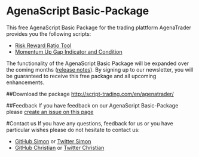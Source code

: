 # AgenaScript Basic-Package

This free AgenaScript Basic Package for the trading plattform AgenaTrader provides you the following scripts:

* [Risk Reward Ratio Tool](http://script-trading.com/en/agenatrader/agenascript-basic-package-free-download/risk-reward-ratio-tool/)
* [Momentum Up Gap Indicator and Condition](http://script-trading.com/en/agenatrader/agenascript-basic-package-free-download/momentum-up-gap-indicator-condition/)

The functionality of the AgenaScript Basic Package will be expanded over the coming months ([release notes](http://script-trading.com/en/agenatrader/release-notes-basic-package/)).
By signing up to our newsletter, you will be guaranteed to receive this free package and all upcoming enhancements.

##Download the package
http://script-trading.com/en/agenatrader/

##Feedback
If you have feedback on our AgenaScript Basic-Package please [create an issue on this page](https://github.com/ScriptTrading/Basic-Package/issues)

#Contact us
If you have any questions, feedback for us or you have particular wishes please do not hesitate to contact us:

* [GitHub Simon](https://github.com/simonpucher) or [Twitter Simon](https://twitter.com/SimonPucher)
* [GitHub Christian](https://github.com/ckovar82) or [Twitter Christian](https://twitter.com/ckovar82)
